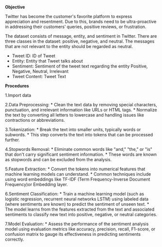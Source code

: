 **Objective**

Twitter has become the customer's favorite platform to express appreciation and resentment. Due to this, brands need to be ultra-proactive in addressing their customers’ queries, positive reviews, or frustration.

The dataset consists of message, entity, and sentiment in Twitter. There are three classes in the dataset: positive, negative, and neutral. The messages that are not relevant to the entity should be regarded as neutral.

* Tweet ID: ID of Tweet
* Entity: Entity that Tweet talks about
* Sentiment: Sentiment of the tweet text regarding the entity Positive, Negative, Neutral, Irrelevant
* Tweet Content: Tweet Text

**Procedures**

1.Import data

2.Data Preprocessing:
    *  Clean the text data by removing special characters, punctuation, and irrelevant information like URLs or HTML tags.
    *  Normalize the text by converting all letters to lowercase and handling issues like contractions or abbreviations.
     
3.Tokenization:
     * Break the text into smaller units, typically words or subwords.
     * This step converts the text into tokens that can be processed further.
     
4.Stopwords Removal:
     * Eliminate common words like "and," "the," or "is" that don't carry significant sentiment information.
     * These words are known as stopwords and can be excluded from the analysis.
     
5.Feature Extraction:
     * Convert the tokens into numerical features that machine learning models can understand.
     * Common techniques include using word embeddings like TF-IDF (Term Frequency-Inverse Document Frequency)or Embedding layer.
     
6.Sentiment Classification:
    *  Train a machine learning model (such as logistic regression, recurrent neural networks LSTM) using labeled data (where sentiments are known)
       to predict the sentiment of unseen text.
    *  The model learns from the features extracted from the text and associated sentiments to classify new text into positive, negative, or neutral categories.
     
7.Model Evaluation:
    *  Assess the performance of the sentiment analysis model using evaluation metrics like accuracy, precision, recall, F1-score, or confusion matrix to gauge
       its effectiveness in predicting sentiments correctly.
